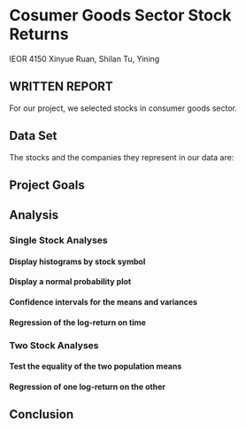 # Cosumer Goods Sector Stock Returns
IEOR 4150 
Xinyue Ruan, Shilan Tu, Yining

## WRITTEN REPORT
For our project, we selected stocks in consumer goods sector.

## Data Set
The stocks and the companies they represent in our data are:



## Project Goals

## Analysis

### Single Stock Analyses

#### Display histograms by stock symbol
#### Display a normal probability plot
#### Confidence intervals for the means and variances
#### Regression of the log-return on time

### Two Stock Analyses

#### Test the equality of the two population means
#### Regression of one log-return on the other

## Conclusion

